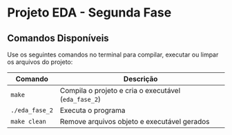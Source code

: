 # Projeto EDA - Segunda Fase

## Comandos Disponíveis

Use os seguintes comandos no terminal para compilar, executar ou limpar os arquivos do projeto:

| Comando        | Descrição                                            |
| -------------- | ---------------------------------------------------- |
| `make`         | Compila o projeto e cria o executável (`eda_fase_2`) |
| `./eda_fase_2` | Executa o programa                                   |
| `make clean`   | Remove arquivos objeto e executável gerados          |

